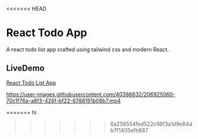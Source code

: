 <<<<<<< HEAD
# React Todo App

A react todo list app crafted using tailwind css and modern React.

## LiveDemo
  [React Todo List App](http://todo-list-flame-pi.vercel.app/)




https://user-images.githubusercontent.com/40386632/206925060-70c1f76a-a8f3-426f-bf22-6788191b08b7.mp4

=======
hi
>>>>>>> 6a258554fed522c98f3a1d9e84db7f1405efb687
